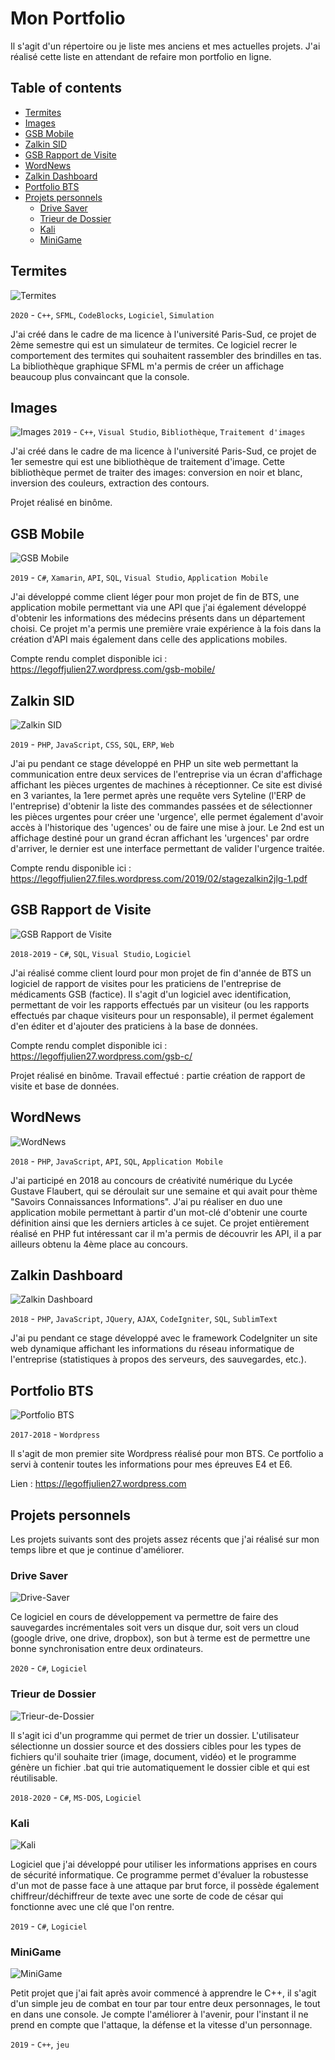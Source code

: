 # Mon Portfolio

Il s'agit d'un répertoire ou je liste mes anciens et mes actuelles projets.
J'ai réalisé cette liste en attendant de refaire mon portfolio en ligne.

## Table of contents

* [Termites](#Termites)
* [Images](#Images)
* [GSB Mobile](#GSB-Mobile)
* [Zalkin SID](#Zalkin-SID)
* [GSB Rapport de Visite](#GSB-Rapport-de-Visite)
* [WordNews](#WordNews)
* [Zalkin Dashboard](#Zalkin-Dashboard)
* [Portfolio BTS](#Portfolio-BTS)
* [Projets personnels](#projets-personnels)
    * [Drive Saver](#Drive-Saver)
    * [Trieur de Dossier](#Trieur-de-Dossier)
    * [Kali](#)
    * [MiniGame](#)

## Termites

![Termites](img/termites.png)

`2020` - `C++`, `SFML`, `CodeBlocks`, `Logiciel`, `Simulation`

J'ai créé dans le cadre de ma licence à l'université Paris-Sud, ce projet de 2ème semestre qui est un simulateur de termites. Ce logiciel recrer le comportement des termites qui souhaitent rassembler des brindilles en tas. La bibliothèque graphique SFML m'a permis de créer un affichage beaucoup plus convaincant que la console.

## Images

![Images](img/images.png)
`2019` - `C++`, `Visual Studio`, `Bibliothèque`, `Traitement d'images`

J'ai créé dans le cadre de ma licence à l'université Paris-Sud, ce projet de 1er semestre qui est une bibliothèque de traitement d'image. Cette bibliothèque permet de traiter des images: conversion en noir et blanc, inversion des couleurs, extraction des contours.

Projet réalisé en binôme.

## GSB Mobile
![GSB Mobile](img/GSB-Mobile.png)

`2019` - `C#`, `Xamarin`, `API`, `SQL`, `Visual Studio`, `Application Mobile`

J'ai développé comme client léger pour mon projet de fin de BTS, une application mobile permettant via une API que j'ai également développé d'obtenir les informations des médecins présents dans un département choisi.
Ce projet m'a permis une première vraie expérience à la fois dans la création d'API mais également dans celle des applications mobiles.

Compte rendu complet disponible ici : https://legoffjulien27.wordpress.com/gsb-mobile/

## Zalkin SID
![Zalkin SID](img/Zalkin-SID.png)

`2019` - `PHP`, `JavaScript`, `CSS`, `SQL`, `ERP`, `Web`

J'ai pu pendant ce stage développé en PHP un site web permettant la communication entre deux services de l'entreprise via un écran d'affichage affichant les pièces urgentes de machines à réceptionner.
Ce site est divisé en 3 variantes, la 1ere permet après une requête vers Syteline (l'ERP de l'entreprise) d'obtenir la liste des commandes passées et de sélectionner les pièces urgentes pour créer une 'urgence', elle permet également d'avoir accès à l'historique des 'ugences' ou de faire une mise à jour. Le 2nd est un affichage destiné pour un grand écran affichant les 'urgences' par ordre d'arriver, le dernier est une interface permettant de valider l'urgence traitée.

Compte rendu disponible ici : https://legoffjulien27.files.wordpress.com/2019/02/stagezalkin2jlg-1.pdf

## GSB Rapport de Visite
![GSB Rapport de Visite](img/GSB-Rapport-de-Visite.png)

`2018-2019` - `C#`, `SQL`, `Visual Studio`, `Logiciel`

J'ai réalisé comme client lourd pour mon projet de fin d'année de BTS un logiciel de rapport de visites pour les praticiens de l'entreprise de médicaments GSB (factice).
Il s'agit d'un logiciel avec identification, permettant de voir les rapports effectués par un visiteur (ou les rapports effectués par chaque visiteurs pour un responsable), il permet également d'en éditer et d'ajouter des praticiens à la base de données.

Compte rendu complet disponible ici : https://legoffjulien27.wordpress.com/gsb-c/

Projet réalisé en binôme.
Travail effectué : partie création de rapport de visite et base de données.

## WordNews
![WordNews](img/WordNews.png)

`2018` - `PHP`, `JavaScript`, `API`, `SQL`, `Application Mobile`

J'ai participé en 2018 au concours de créativité numérique du Lycée Gustave Flaubert, qui se déroulait sur une semaine et qui avait pour thème "Savoirs Connaissances Informations". J'ai pu réaliser en duo une application mobile permettant à partir d'un mot-clé d'obtenir une courte définition ainsi que les derniers articles à ce sujet. Ce projet entièrement réalisé en PHP fut intéressant car il m'a permis de découvrir les API, il a par ailleurs obtenu la 4ème place au concours.

## Zalkin Dashboard
![Zalkin Dashboard](img/Zalkin-Dashboard.png)

`2018` - `PHP`, `JavaScript`, `JQuery`, `AJAX`, `CodeIgniter`, `SQL`, `SublimText`

J'ai pu pendant ce stage développé avec le framework CodeIgniter un site web dynamique affichant les informations du réseau informatique de l'entreprise (statistiques à propos des serveurs, des sauvegardes, etc.).

## Portfolio BTS
![Portfolio BTS](img/Portfolio-BTS.png)

`2017-2018` - `Wordpress`

Il s'agit de mon premier site Wordpress réalisé pour mon BTS. Ce portfolio a servi à contenir toutes les informations pour mes épreuves E4 et E6.

Lien : https://legoffjulien27.wordpress.com

## Projets personnels

Les projets suivants sont des projets assez récents que j'ai réalisé sur mon temps libre et que je continue d'améliorer.

### Drive Saver
![Drive-Saver](img/Drive-Saver.jpg)

Ce logiciel en cours de développement va permettre de faire des sauvegardes incrémentales soit vers un disque dur, soit vers un cloud (google drive, one drive, dropbox), son but à terme est de permettre une bonne synchronisation entre deux ordinateurs.

`2020` - `C#`, `Logiciel`

### Trieur de Dossier
![Trieur-de-Dossier](img/Trieur-de-Dossier.jpg)

Il s'agit ici d'un programme qui permet de trier un dossier. L'utilisateur sélectionne un dossier source et des dossiers cibles pour les types de fichiers qu'il souhaite trier (image, document, vidéo) et le programme génère un fichier .bat qui trie automatiquement le dossier cible et qui est réutilisable.

`2018-2020` - `C#`, `MS-DOS`, `Logiciel`

### Kali
![Kali](img/Kali.jpg)

Logiciel que j'ai développé pour utiliser les informations apprises en cours de sécurité informatique. Ce programme permet d'évaluer la robustesse d'un mot de passe face à une attaque par brut force, il possède également chiffreur/déchiffreur de texte avec une sorte de code de césar qui fonctionne avec une clé que l'on rentre.

`2019` - `C#`, `Logiciel`

### MiniGame
![MiniGame](img/MiniGame.jpg)

Petit projet que j'ai fait après avoir commencé à apprendre le C++, il s'agit d'un simple jeu de combat en tour par tour entre deux personnages, le tout en dans une console. Je compte l'améliorer à l'avenir, pour l'instant il ne prend en compte que l'attaque, la défense et la vitesse d'un personnage.

`2019` - `C++`, `jeu` 